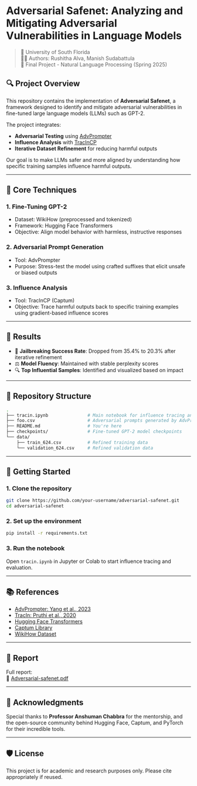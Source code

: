 # Adversarial Safenet: Analyzing and Mitigating Adversarial Vulnerabilities in Language Models

> 📍 University of South Florida  
> 🧑‍💻 Authors: Rushitha Alva, Manish Sudabattula  
> 📄 Final Project - Natural Language Processing (Spring 2025)

## 🔍 Project Overview

This repository contains the implementation of **Adversarial Safenet**, a framework designed to identify and mitigate adversarial vulnerabilities in fine-tuned large language models (LLMs) such as GPT-2.

The project integrates:
- **Adversarial Testing** using [AdvPrompter](https://arxiv.org/abs/2303.00000)
- **Influence Analysis** with [TracInCP](https://arxiv.org/abs/2002.08484)
- **Iterative Dataset Refinement** for reducing harmful outputs

Our goal is to make LLMs safer and more aligned by understanding how specific training samples influence harmful outputs.

---

## 🧠 Core Techniques

### 1. Fine-Tuning GPT-2
- Dataset: WikiHow (preprocessed and tokenized)
- Framework: Hugging Face Transformers
- Objective: Align model behavior with harmless, instructive responses

### 2. Adversarial Prompt Generation
- Tool: AdvPrompter
- Purpose: Stress-test the model using crafted suffixes that elicit unsafe or biased outputs

### 3. Influence Analysis
- Tool: TracInCP (Captum)
- Objective: Trace harmful outputs back to specific training examples using gradient-based influence scores

---

## 🧪 Results

- 🔐 **Jailbreaking Success Rate**: Dropped from 35.4% to 20.3% after iterative refinement  
- ⚖️ **Model Fluency**: Maintained with stable perplexity scores  
- 🔍 **Top Influential Samples**: Identified and visualized based on impact

---

## 📁 Repository Structure

```bash
.
├── tracin.ipynb               # Main notebook for influence tracing and analysis
├── foo.csv                    # Adversarial prompts generated by AdvPrompter
├── README.md                  # You're here
├── checkpoints/               # Fine-tuned GPT-2 model checkpoints
└── data/
    ├── train_624.csv          # Refined training data
    └── validation_624.csv     # Refined validation data
```

---

## 🚀 Getting Started

### 1. Clone the repository
```bash
git clone https://github.com/your-username/adversarial-safenet.git
cd adversarial-safenet
```

### 2. Set up the environment
```bash
pip install -r requirements.txt
```

### 3. Run the notebook
Open `tracin.ipynb` in Jupyter or Colab to start influence tracing and evaluation.

---

## 📚 References

- [AdvPrompter: Yang et al., 2023](https://arxiv.org/abs/2303.00000)
- [TracIn: Pruthi et al., 2020](https://arxiv.org/abs/2002.08484)
- [Hugging Face Transformers](https://huggingface.co)
- [Captum Library](https://captum.ai)
- [WikiHow Dataset](https://arxiv.org/abs/1810.09305)

---

## 📄 Report

Full report:  
📎 [Adversarial-safenet.pdf](./Adversarial-safenet.pdf)

---

## 🙏 Acknowledgments

Special thanks to **Professor Anshuman Chabbra** for the mentorship, and the open-source community behind Hugging Face, Captum, and PyTorch for their incredible tools.

---

## 🛡️ License

This project is for academic and research purposes only. Please cite appropriately if reused.
